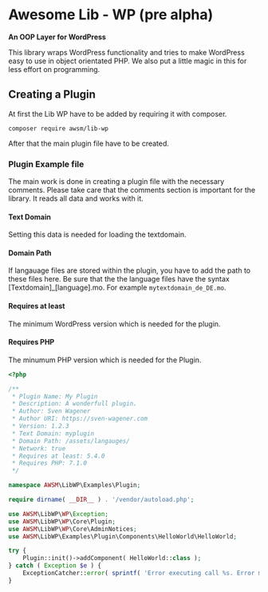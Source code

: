 # Awesome Lib - WP (pre alpha)
**An OOP Layer for WordPress**

This library wraps WordPress functionality and tries to make WordPress easy to use in object orientated PHP. 
We also put a little magic in this for less effort on programming.

## Creating a Plugin

At first the Lib WP have to be added by requiring it with composer.

```composer require awsm/lib-wp```

After that the main plugin file have to be created.

### Plugin Example file

The main work is done in creating a plugin file with the necessary comments. Please take care that 
the comments section is important for the library. It reads all data and works with it. 

#### Text Domain
Setting this data is needed for loading the textdomain. 

#### Domain Path
If langauage files are stored within the plugin, you have to add the path to these files here.
Be sure that the the language files have the syntax \[Textdomain\]_\[language\].mo. For example
```mytextdomain_de_DE.mo```.

#### Requires at least
The minimum WordPress version which is needed for the plugin.

#### Requires PHP
The minumum PHP version which is needed for the Plugin.

```php
<?php

/**
 * Plugin Name: My Plugin
 * Description: A wonderfull plugin.
 * Author: Sven Wagener
 * Author URI: https://sven-wagener.com
 * Version: 1.2.3
 * Text Domain: myplugin
 * Domain Path: /assets/langauges/
 * Network: true
 * Requires at least: 5.4.0
 * Requires PHP: 7.1.0
 */

namespace AWSM\LibWP\Examples\Plugin;

require dirname( __DIR__ ) . '/vendor/autoload.php';

use AWSM\LibWP\WP\Exception;
use AWSM\LibWP\WP\Core\Plugin;
use AWSM\LibWP\WP\Core\AdminNotices;
use AWSM\LibWP\Examples\Plugin\Components\HelloWorld\HelloWorld;

try {
    Plugin::init()->addComponent( HelloWorld::class );
} catch ( Exception $e ) {
    ExceptionCatcher::error( sprintf( 'Error executing call %s. Error message: %s', $methodName, $e->getMessage() ) );
}
```

